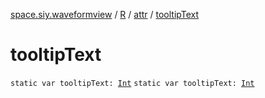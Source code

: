 [space.siy.waveformview](../../index.md) / [R](../index.md) / [attr](index.md) / [tooltipText](./tooltip-text.md)

# tooltipText

`static var tooltipText: `[`Int`](https://kotlinlang.org/api/latest/jvm/stdlib/kotlin/-int/index.html)
`static var tooltipText: `[`Int`](https://kotlinlang.org/api/latest/jvm/stdlib/kotlin/-int/index.html)
